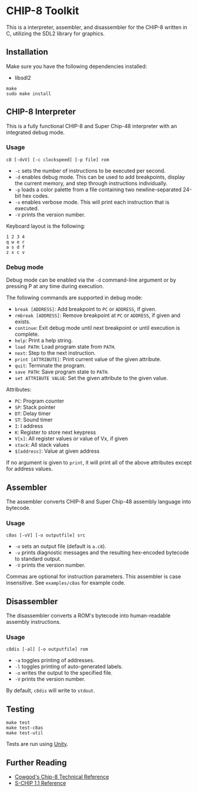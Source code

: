 # CHIP-8 Toolkit

This is a interpreter, assembler, and disassembler for the CHIP-8 written in C,
utilizing the SDL2 library for graphics.

## Installation

Make sure you have the following dependencies installed:

* libsdl2

```
make
sudo make install
```

## CHIP-8 Interpreter

This is a fully functional CHIP-8 and Super Chip-48 interpreter with an
integrated debug mode.

### Usage

```
c8 [-dvV] [-c clockspeed] [-p file] rom
```

* `-c` sets the number of instructions to be executed per second.
* `-d` enables debug mode. This can be used to add breakpoints, display the
  current memory, and step through instructions individually.
* `-p` loads a color palette from a file containing two newline-separated 24-bit hex codes.
* `-v` enables verbose mode. This will print each instruction that is executed.
* `-V` prints the version number.

Keyboard layout is the following:

```
1 2 3 4
q w e r
a s d f
z x c v
```

### Debug mode

Debug mode can be enabled via the `-d` command-line argument or by pressing P at
any time during execution.

The following commands are supported in debug mode:

* `break [ADDRESS]`: Add breakpoint to `PC` or `ADDRESS`, if given.
* `rmbreak [ADDRESS]`: Remove breakpoint at `PC` or `ADDRESS`, if given and
  exists.
* `continue`: Exit debug mode until next breakpoint or until execution is
  complete.
* `help`: Print a help string.
* `load PATH`: Load program state from `PATH`.
* `next`: Step to the next instruction.
* `print [ATTRIBUTE]`: Print current value of the given attribute.
* `quit`: Terminate the program.
* `save PATH`: Save program state to `PATH`.
* `set ATTRIBUTE VALUE`: Set the given attribute to the given value.

Attributes:

* `PC`: Program counter
* `SP`: Stack pointer
* `DT`: Delay timer
* `ST`: Sound timer
* `I`:  I address
* `K`:  Register to store next keypress
* `V[x]`:  All register values or value of Vx, if given
* `stack`: All stack values
* `$[address]`: Value at given address

If no argument is given to `print`, it will print all of the above attributes
except for address values.

## Assembler

The assembler converts CHIP-8 and Super Chip-48 assembly language into bytecode.

### Usage

```
c8as [-vV] [-o outputfile] src
```

* `-o` sets an output file (default is `a.c8`).
* `-v` prints diagnostic messages and the resulting hex-encoded bytecode to standard output.
* `-V` prints the version number.

Commas are optional for instruction parameters. This assembler is case
insensitive. See `examples/c8as` for example code.

## Disassembler

The disassembler converts a ROM's bytecode into human-readable assembly
instructions.

### Usage

```
c8dis [-al] [-o outputfile] rom
```

* `-a` toggles printing of addresses.
* `-l` toggles printing of auto-generated labels.
* `-o` writes the output to the specified file.
* `-V` prints the version number.

By default, `c8dis` will write to `stdout`.

## Testing

```
make test
make test-c8as
make test-util
```

Tests are run using [Unity](https://github.com/ThrowTheSwitch/Unity).


## Further Reading

* [Cowgod's Chip-8 Technical Reference](http://devernay.free.fr/hacks/chip8/C8TECH10.HTM)
* [S-CHIP 1.1 Reference](http://devernay.free.fr/hacks/chip8/schip.txt)
